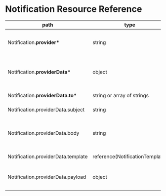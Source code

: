 # Notification Resource Reference

<table><thead><tr><th width="337">path</th><th>type</th><th>description</th></tr></thead><tbody><tr><td>Notification.<strong>provider*</strong></td><td>string</td><td><strong>Required.</strong> Provider id from the AidboxConfig resource.</td></tr><tr><td>Notification.<strong>providerData*</strong></td><td>object</td><td><strong>Required.</strong> Object which contains all provider-related fields, template and payload.</td></tr><tr><td>Notification.<strong>providerData.to*</strong></td><td>string or array of strings</td><td><strong>Required.</strong> Receiver's email.</td></tr><tr><td>Notification.providerData.subject</td><td>string</td><td>The subject of the email.</td></tr><tr><td>Notification.providerData.body</td><td>string</td><td>The body of the email. If template and body both provided, body has higher priority.</td></tr><tr><td>Notification.providerData.template</td><td>reference(NotificationTemplate)</td><td>The reference to NotificationTemplate. </td></tr><tr><td>Notification.providerData.payload</td><td>object</td><td>The object with all values to be rendered in the email using templating</td></tr></tbody></table>

